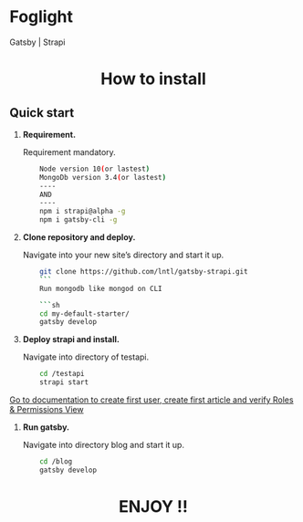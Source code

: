 # Foglight
Gatsby | Strapi

<h1 align="center">
  How to install 
</h1>

## Quick start


1.  **Requirement.**

    Requirement mandatory.

    ```sh
		Node version 10(or lastest)
		MongoDb version 3.4(or lastest)
		----
		AND
		----
		npm i strapi@alpha -g  	
		npm i gatsby-cli -g
    ```

1.  **Clone repository and deploy.**

    Navigate into your new site’s directory and start it up.

    ```sh
		git clone https://github.com/lntl/gatsby-strapi.git
		```
		Run mongodb like mongod on CLI

		```sh
		cd my-default-starter/
		gatsby develop
    ```

1.  **Deploy strapi and install.**

    Navigate into directory of testapi.

    ```sh
		cd /testapi
		strapi start
    ```
<a href="https://strapi.io/documentation/3.x.x/getting-started/quick-start.html#_2-register-the-first-user">Go to documentation to create first user, create first article and verify Roles & Permissions View</a>

1.  **Run gatsby.**

    Navigate into directory blog and start it up.

    ```sh
		cd /blog
		gatsby develop
    ```


<h1 align="center">
  ENJOY !!
</h1>
